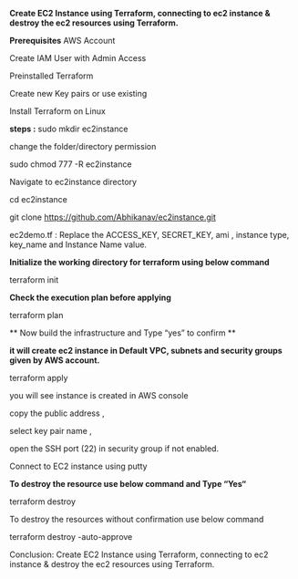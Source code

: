 **Create EC2 Instance using Terraform, connecting to ec2 instance &  destroy the ec2 resources using Terraform.**

**Prerequisites**
AWS Account

Create IAM User with Admin Access

Preinstalled Terraform

Create new Key pairs or use existing

Install Terraform on Linux


**steps :**
sudo mkdir ec2instance

change the folder/directory permission

sudo chmod 777 -R ec2instance

Navigate to ec2instance directory

cd ec2instance

git clone https://github.com/Abhikanav/ec2instance.git

ec2demo.tf   : Replace the ACCESS_KEY, SECRET_KEY, ami , instance type, key_name and Instance Name value.

**Initialize the working directory for terraform using below command**

terraform init

**Check the execution plan before applying**

terraform plan

** Now build the infrastructure and Type “yes” to confirm **

**it will create ec2 instance in Default VPC, subnets and security groups given by AWS account.**


terraform apply


you will see instance is created in AWS console 

copy the public address , 

select key pair name , 

open the SSH port (22) in security group if not enabled.

Connect to EC2 instance using putty



**To destroy the resource use below command and Type “Yes“**

terraform destroy

To destroy the resources without confirmation use below command

terraform destroy -auto-approve


Conclusion:  Create EC2 Instance using Terraform, connecting to ec2 instance &  destroy the ec2 resources using Terraform.


